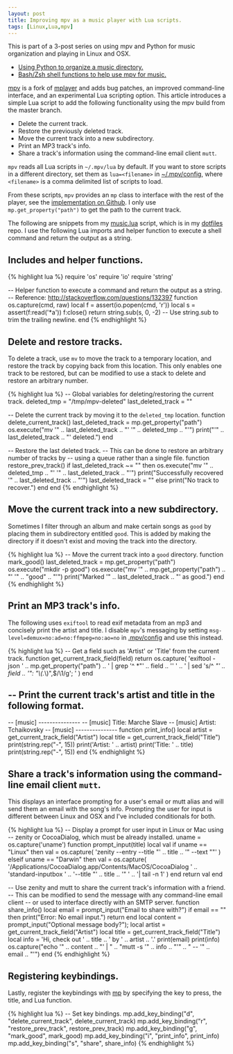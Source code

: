 ```yaml
---
layout: post
title: Improving mpv as a music player with Lua scripts.
tags: [Linux,Lua,mpv]
---
```


This is part of a 3-post series on using mpv and Python
for music organization and playing in Linux and OSX.

+ [Using Python to organize a music directory.][music-organizer]
+ [Bash/Zsh shell functions to help use mpv for music.][mpv-shell-rc]

[mpv][mpv] is a fork of [mplayer][mplayer] and adds
bug patches, an improved command-line interface, and
an experimental Lua scripting option.
This article introduces a simple Lua script to
add the following functionality using the mpv build
from the master branch.

+ Delete the current track.
+ Restore the previously deleted track.
+ Move the current track into a new subdirectory.
+ Print an MP3 track's info.
+ Share a track's information using the command-line email client `mutt`.

`mpv` reads all Lua scripts in `~/.mpv/lua` by default.
If you want to store scripts in a different directory,
set them as `lua=<filename>` in [~/.mpv/config][.mpv/config],
where `<filename>` is a comma delimited list of scripts to load.

From these scripts, `mpv` provides an `mp` class to interface
with the rest of the player, see the [implementation on Github][lua-mp].
I only use `mp.get_property("path")` to get the path to the current track.

The following are snippets from my [music.lua][music.lua] script,
which is in my [dotfiles][dotfiles] repo.
I use the following Lua imports and helper function
to execute a shell command and return the output as a string.

## Includes and helper functions.

{% highlight lua %}
require 'os'
require 'io'
require 'string'


-- Helper function to execute a command and return the output as a string.
-- Reference: http://stackoverflow.com/questions/132397
function os.capture(cmd, raw)
  local f = assert(io.popen(cmd, 'r'))
  local s = assert(f:read('*a'))
  f:close()
  return string.sub(s, 0, -2) -- Use string.sub to trim the trailing newline.
end
{% endhighlight %}

## Delete and restore tracks.
To delete a track, use `mv` to move the track to a temporary location,
and restore the track by copying back from this location.
This only enables one track to be restored, but can be
modified to use a stack to delete and restore an arbitrary number.

{% highlight lua %}
-- Global variables for deleting/restoring the current track.
deleted_tmp = "/tmp/mpv-deleted"
last_deleted_track = ""

-- Delete the current track by moving it to the `deleted_tmp` location.
function delete_current_track()
  last_deleted_track = mp.get_property("path")
  os.execute("mv '" .. last_deleted_track .. "' '" .. deleted_tmp .. "'")
  print("'" .. last_deleted_track .. "' deleted.")
end

-- Restore the last deleted track.
-- This can be done to restore an arbitrary number of tracks by
-- using a queue rather than a single file.
function restore_prev_track()
  if last_deleted_track ~= "" then
    os.execute("mv '" .. deleted_tmp .. "' '" .. last_deleted_track .. "'")
    print("Successfully recovered '" .. last_deleted_track .. "'")
    last_deleted_track = ""
  else
    print("No track to recover.")
  end
end
{% endhighlight %}

## Move the current track into a new subdirectory.
Sometimes I filter through an album and make certain
songs as `good` by placing them in subdirectory entitled `good`.
This is added by making the directory if it doesn't
exist and moving the track into the directory.

{% highlight lua %}
-- Move the current track into a `good` directory.
function mark_good()
  last_deleted_track = mp.get_property("path")
  os.execute("mkdir -p good")
  os.execute("mv '" .. mp.get_property("path") .. "' '" .. "good" .. "'")
  print("Marked '" .. last_deleted_track .. "' as good.")
end
{% endhighlight %}

## Print an MP3 track's info.
The following uses `exiftool` to read exif metadata from an mp3
and concisely print the artist and title.
I disable `mpv`'s messaging by setting
`msg-level=demux=no:ad=no:ffmpeg=no:ao=no` in
[.mpv/config][.mpv/config] and use this instead.

{% highlight lua %}
-- Get a field such as 'Artist' or 'Title' from the current track.
function get_current_track_field(field)
  return os.capture(
    'exiftool -json ' .. mp.get_property("path") ..
    ' | grep \'^ *"' .. field .. '\' ' ..
    ' | sed \'s/^ *"' .. field .. '": "\\(.*\\)",$/\\1/g\'; '
  )
end

-- Print the current track's artist and title in the following format.
--
-- [music] ---------------
-- [music] Title: Marche Slave
-- [music] Artist: Tchaikovsky
-- [music] ---------------
function print_info()
  local artist = get_current_track_field("Artist")
  local title = get_current_track_field("Title")
  print(string.rep("-", 15))
  print('Artist: ' .. artist)
  print('Title: ' .. title)
  print(string.rep("-", 15))
end
{% endhighlight %}

## Share a track's information using the command-line email client `mutt`.
This displays an interface prompting for a user's email or
mutt alias and will send them an email with the song's info.
Prompting the user for input is different between Linux and OSX
and I've included conditionals for both.

{% highlight lua %}
-- Display a prompt for user input in Linux or Mac using
-- zenity or CocoaDialog, which must be already installed.
uname = os.capture('uname')
function prompt_input(title)
  local val
  if uname == "Linux" then
    val = os.capture(
      'zenity --entry --title "' .. title .. '" --text ""'
    )
  elseif uname == "Darwin" then
    val = os.capture(
      '/Applications/CocoaDialog.app/Contents/MacOS/CocoaDialog ' ..
      'standard-inputbox ' ..
      '--title "' .. title .. '" ' ..
      '| tail -n 1'
    )
  end
  return val
end

-- Use zenity and mutt to share the current track's information with a friend.
-- This can be modified to send the message with any command-line email client
-- or used to interface directly with an SMTP server.
function share_info()
  local email = prompt_input("Email to share with?")
  if email == "" then
    print("Error: No email input.")
    return
  end
  local content = prompt_input("Optional message body?");
  local artist = get_current_track_field("Artist")
  local title = get_current_track_field("Title")
  local info = 'Hi, check out ' .. title .. ' by ' .. artist .. '.'
  print(email)
  print(info)
  os.capture("echo '" .. content .. "' | " ..
    "mutt -s '" .. info .. "'" .. " -- '" .. email .. "'")
end
{% endhighlight %}

## Registering keybindings.
Lastly, register the keybindings with [mp][lua-mp] by specifying
the key to press, the title, and Lua function.

{% highlight lua %}
-- Set key bindings.
mp.add_key_binding("d", "delete_current_track", delete_current_track)
mp.add_key_binding("r", "restore_prev_track", restore_prev_track)
mp.add_key_binding("g", "mark_good", mark_good)
mp.add_key_binding("i", "print_info", print_info)
mp.add_key_binding("s", "share", share_info)
{% endhighlight %}


[mpv]: http://mpv.io
[mplayer]: http://www.mplayerhq.hu
[lua-mp]: https://github.com/mpv-player/mpv/blob/master/player/lua/defaults.lua

[dotfiles]: https://github.com/bamos/dotfiles
[.mpv/config]: https://github.com/bamos/dotfiles/blob/master/.mpv/config
[music.lua]: https://github.com/bamos/dotfiles/blob/master/.mpv/lua/music.lua

[music-organizer]: http://bamos.io/2014/07/05/music-organizer/
[mpv-shell-rc]: http://bamos.io/2014/07/05/mpv-shell-rc/
